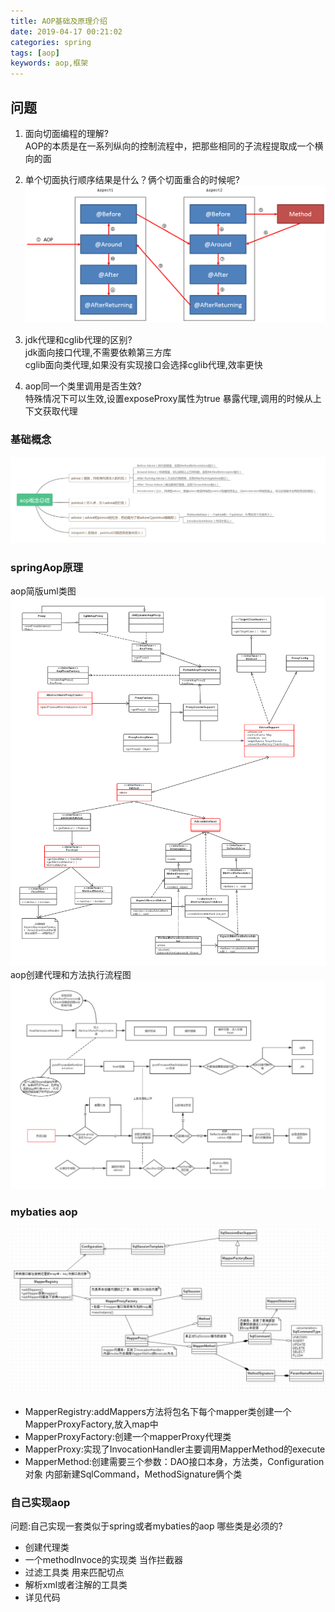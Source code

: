 ```yaml
---
title: AOP基础及原理介绍
date: 2019-04-17 00:21:02
categories: spring
tags: [aop]
keywords: aop,框架
---
```


## 问题
1. 面向切面编程的理解?  
AOP的本质是在一系列纵向的控制流程中，把那些相同的子流程提取成一个横向的面

<!--more--> 

2. 单个切面执行顺序结果是什么？俩个切面重合的时候呢?  
![uml类图](images/articleImage/actionOrder.jpg)

3. jdk代理和cglib代理的区别?  
jdk面向接口代理,不需要依赖第三方库  
cglib面向类代理,如果没有实现接口会选择cglib代理,效率更快  

4. aop同一个类里调用是否生效?  
特殊情况下可以生效,设置exposeProxy属性为true 暴露代理,调用的时候从上下文获取代理  

### 基础概念
![基础概念思维导图](images/articleImage/concept.png)

### springAop原理
aop简版uml类图
![uml类图](images/articleImage/uml.png)
aop创建代理和方法执行流程图
![流程图](images/articleImage/proxyFloat.png)

### mybaties aop
![mybaties uml](images/articleImage/mybaties.png)
* MapperRegistry:addMappers方法将包名下每个mapper类创建一个MapperProxyFactory,放入map中
* MapperProxyFactory:创建一个mapperProxy代理类
* MapperProxy:实现了InvocationHandler主要调用MapperMethod的execute
* MapperMethod:创建需要三个参数：DAO接口本身，方法类，Configuration对象 内部新建SqlCommand，MethodSignature俩个类

### 自己实现aop
问题:自己实现一套类似于spring或者mybaties的aop 哪些类是必须的?
* 创建代理类
* 一个methodInvoce的实现类 当作拦截器
* 过滤工具类 用来匹配切点
* 解析xml或者注解的工具类
* 详见代码

